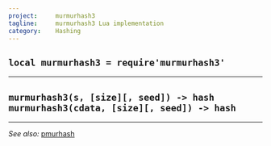 ```yaml
---
project:     murmurhash3
tagline:     murmurhash3 Lua implementation
category:    Hashing
---
```


## `local murmurhash3 = require'murmurhash3'`

------------------------------------------------
`murmurhash3(s, [size][, seed]) -> hash`
`murmurhash3(cdata, [size][, seed]) -> hash`
------------------------------------------------

----
*See also:* [pmurhash](pmurhash.html)
